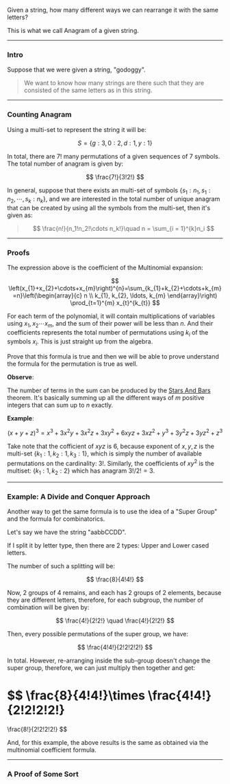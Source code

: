Given a string, how many different ways we can rearrange it with the same letters? 

This is what we call Anagram of a given string. 

---
### **Intro**
Suppose that we were given a string, "godoggy". 

> We want to know how many strings are there such that they are consisted of the same letters as in this string. 

---
### **Counting Anagram**

Using a multi-set to represent the string it will be: 

$$
S = \{g: 3, 0: 2, d:1, y: 1\}
$$

In total, there are $7!$ many permutations of a given sequences of 7 symbols. The total number of anagram is given by: 

$$
\frac{7!}{3!2!}
$$

In general, suppose that there exists an multi-set of symbols $\{s_1:n_1, s_1:n_2, \cdots, s_k:n_k\}$, and we are interested in the total number of unique anagram that can be created by using all the symbols from the multi-set, then it's given as: 

> $$
> \frac{n!}{n_1!n_2!\cdots n_k!}\quad n = \sum_{i = 1}^{k}n_i
> $$



---
### **Proofs**

The expression above is the coefficient of the Multinomial expansion: 

$$
\left(x_{1}+x_{2}+\cdots+x_{m}\right)^{n}=\sum_{k_{1}+k_{2}+\cdots+k_{m}=n}\left(\begin{array}{c}
n \\
k_{1}, k_{2}, \ldots, k_{m}
\end{array}\right) \prod_{t=1}^{m} x_{t}^{k_{t}}
$$

For each term of the polynomial, it will contain multiplications of variables using $x_1, x_2\cdots x_m$, and the sum of their power will be less than $n$. And their coefficients represents the total number of permutations using $k_i$ of the symbols $x_i$. This is just straight up from the algebra. 

Prove that this formula is true and then we will be able to prove understand the formula for the permutation is true as well. 

**Observe**: 

The number of terms in the sum can be produced by the [Stars And Bars](Stars%20And%20Bars.md) theorem. It's basically summing up all the different ways of $m$ positive integers that can sum up to $n$ exactly. 

**Example**: 

$$
(x + y + z)^3 = x^3+3 x^2 y+3 x^2 z+3 x y^2+6 x y z+3 x z^2+y^3+3 y^2 z+3 y z^2+z^3
$$

Take note that the cofficient of $xyz$ is $6$, because exponent of $x, y, z$ is the multi-set $\{k_1:1, k_2:1, k_3:1\}$, which is simply the number of available permutations on the cardinality: $3!$. Similarly, the coefficients of $xy^2$ is the multiset: $\{k_1:1, k_2:2\}$ which has anagram $3!/2! = 3$.

---
### **Example: A Divide and Conquer Approach**

Another way to get the same formula is to use the idea of a "Super Group" and the formula for combinatorics.  

Let's say we have the string "aabbCCDD". 

If I split it by letter type, then there are 2 types: Upper and Lower cased letters. 

The number of such a splitting will be: 

$$
\frac{8}{4!4!}
$$

Now, 2 groups of $4$ remains, and each has 2 groups of 2 elements, because they are different letters, therefore, for each subgroup, the number of combination will be given by: 

$$
\frac{4!}{2!2!} \quad \frac{4!}{2!2!}
$$

Then, every possible permutations of the super group, we have: 

$$
\frac{4!4!}{2!2!2!2!}
$$

In total. However, re-arranging inside the sub-group doesn't change the super group, therefore, we can just multiply then together and get: 

$$
\frac{8}{4!4!}\times \frac{4!4!}{2!2!2!2!} 
=
\frac{8!}{2!2!2!2!}
$$

And, for this example, the above results is the same as obtained via the multinomial coefficient formula. 

---
### **A Proof of Some Sort**



